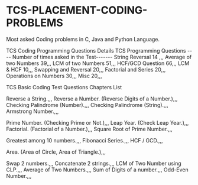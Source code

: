 # TCS-PLACEMENT-CODING-PROBLEMS
Most asked Coding problems in C, Java and Python Language.


TCS Coding Programming Questions Details
TCS Programming Questions ----   	Number of times asked in the Test-------
String Reversal	              14 ,,,
Average of two Numbers	      39,,,
LCM of two Numbers	          51,,,
HCF/GCD Question	            66,,,
LCM & HCF	                    10,,,
Swapping and Reversal	        20,,,
Factorial and Series	        20,,,
Operations on Numbers	        30,,,
Misc	                        20,,,

	
TCS Basic Coding Test Questions Chapters List

Reverse a String.,,, 
Reverse a Number. (Reverse Digits of a Number.),,,
Checking Palindrome (Number).,,,
Checking Palindrome (String).,,,
Armstrong Number.,,,

Prime Number. (Checking Prime or Not.),,,
Leap Year. (Check Leap Year.),,,
Factorial. (Factorial of a Number.),,,
Square Root of Prime Number.,,,


Greatest among 10 numbers.,,,
Fibonacci Series.,,,
HCF / GCD.,,,

Area. (Area of Circle, Area of Triangle.),,,

Swap 2 numbers.,,,
Concatenate 2 strings.,,,
LCM of Two Number using CLP.,,,
Average of Two Numbers.,,,
Sum of Digits of a number.,,,
Odd-Even Number.,,,

